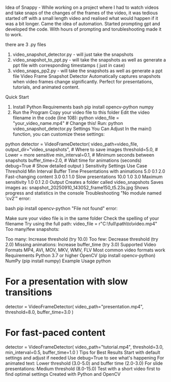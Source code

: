 Idea of Snappy - While working on a project where I had to watch videos and take snaps of the changes of the frames of the video, it was tedious started off with a small length video and realised what would happen if it was a bit longer. Came the idea of automation. Started prompting gpt and developed the code. With hours of prompting and torubleshooting made it to work.

there are 3 .py files 
1) video_snapshot_detector.py - will just take the snapshots
2) video_snapshot_to_ppt.py - will take the snapshots as well as generate a ppt file with corresponding timestamps ( just in case)
3) video_snaps_pp2.py - will take the snapshots as well as generate a ppt file 
Video Frame Snapshot Detector
Automatically captures snapshots when video frames change significantly. Perfect for presentations, tutorials, and animated content.

Quick Start
1. Install Python Requirements
bash
pip install opencv-python numpy
2. Run the Program
Copy your video file to this folder
Edit the video filename in the code (line 108):
python
   video_file = "your_video_name.mp4"  # Change this!
Run: python video_snapshot_detector.py
Settings You Can Adjust
In the main() function, you can customize these settings:

python
detector = VideoFrameDetector(
    video_path=video_file,
    output_dir="video_snapshots",    # Where to save images
    threshold=5.0,                   # Lower = more sensitive
    min_interval=0.1,                # Minimum seconds between snapshots
    buffer_time=2.0,                 # Wait time for animations (seconds)
    debug=True                       # Show detailed output
)
Sensitivity Settings
Use Case	Threshold	Min Interval	Buffer Time
Presentations with animations	5.0	0.1	2.0
Fast-changing content	3.0	0.1	1.0
Slow presentations	10.0	1.0	3.0
Maximum sensitivity	1.0	0.1	2.0
Output
Creates a folder called video_snapshots
Saves images as: snapshot_20250910_143052_frame150_t5.23s.jpg
Shows progress and statistics in the console
Troubleshooting
"No module named 'cv2'" error:

bash
pip install opencv-python
"File not found" error:

Make sure your video file is in the same folder
Check the spelling of your filename
Try using the full path: video_file = r"C:\full\path\to\video.mp4"
Too many/few snapshots:

Too many: Increase threshold (try 10.0)
Too few: Decrease threshold (try 2.0)
Missing animations: Increase buffer_time (try 3.0)
Supported Video Formats
MP4, AVI, MOV, MKV, WMV, FLV
Most common video formats work
Requirements
Python 3.7 or higher
OpenCV (pip install opencv-python)
NumPy (pip install numpy)
Example Usage
python
# For a presentation with slow transitions
detector = VideoFrameDetector(
    video_path="presentation.mp4",
    threshold=8.0,
    buffer_time=3.0
)

# For fast-paced content
detector = VideoFrameDetector(
    video_path="tutorial.mp4", 
    threshold=3.0,
    min_interval=0.5,
    buffer_time=1.0
)
Tips for Best Results
Start with default settings and adjust if needed
Use debug=True to see what's happening
For animated text: Lower threshold (3.0-5.0) and buffer time (2.0-3.0)
For slide presentations: Medium threshold (8.0-15.0)
Test with a short video first to find optimal settings
Created with Python and OpenCV

